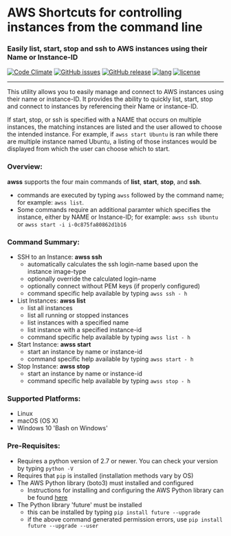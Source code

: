 # AWS Shortcuts for controlling instances from the command line
### Easily list, start, stop and ssh to AWS instances using their Name or Instance-ID
[![Code Climate](https://codeclimate.com/github/robertpeteuil/aws-shortcuts/badges/gpa.svg?style=flat-square)](https://codeclimate.com/github/robertpeteuil/aws-shortcuts)
[![GitHub issues](https://img.shields.io/github/issues/robertpeteuil/aws-shortcuts.svg)](https://github.com/robertpeteuil/aws-shortcuts)
[![GitHub release](https://img.shields.io/github/release/robertpeteuil/aws-shortcuts.svg?colorB=1c64bf)](https://github.com/robertpeteuil/aws-shortcuts)
[![lang](https://img.shields.io/badge/language-python-3572A5.svg?style=flat-square)]()
[![license](https://img.shields.io/github/license/robertpeteuil/aws-shortcuts.svg?colorB=1c64bf)](https://github.com/robertpeteuil/aws-shortcuts)

---

This utility allows you to easily manage and connect to AWS instances using their name or instance-ID.  It provides the ability to quickly list, start, stop and connect to instances by referencing their Name or instance-ID.

If start, stop, or ssh is specified with a NAME that occurs on multiple instances, the matching instances are listed and the user allowed to choose the intended instance.  For example, if `awss start Ubuntu` is ran while there are multiple instance named Ubuntu, a listing of those instances would be displayed from which the user can choose which to start.

### Overview:

**awss** supports the four main commands of **list**, **start**, **stop**, and **ssh**.
- commands are executed by typing `awss` followed by the command name; for example: `awss list`.  
- Some commands require an additional paramter which specifies the instance, either by NAME or Instance-ID; for example: `awss ssh Ubuntu` or `awss start -i i-0c875fa80862d1b16`  

### Command Summary:

- SSH to an Instance: **awss ssh**
  - automatically calculates the ssh login-name based upon the instance image-type
  - optionally override the calculated login-name
  - optionally connect without PEM keys (if properly configured)
  - command specific help available by typing `awss ssh - h`
- List Instances: **awss list**
  - list all instances
  - list all running or stopped instances
  - list instances with a specified name
  - list instance with a specified instance-id
  - command specific help available by typing `awss list - h`
- Start Instance: **awss start**
  - start an instance by name or instance-id
  - command specific help available by typing `awss start - h`
- Stop Instance: **awss stop**
  - start an instance by name or instance-id
  - command specific help available by typing `awss stop - h`

### Supported Platforms:

- Linux
- macOS (OS X)
- Windows 10 'Bash on Windows'

### Pre-Requisites:

- Requires a python version of 2.7 or newer.  You can check your version by typing `python -V`
- Requires that `pip` is installed (installation methods vary by OS)
- The AWS Python library (boto3) must installed and configured
  - Instructions for installing and configuring the AWS Python library can be found [here](https://boto3.readthedocs.io/en/latest/guide/quickstart.html)
- The Python library 'future' must be installed
  - this can be installed by typing `pip install future --upgrade`
  - if the above command generated permission errors, use `pip install future --upgrade --user`
